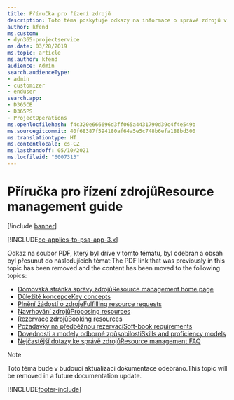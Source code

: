 ```yaml
---
title: Příručka pro řízení zdrojů
description: Toto téma poskytuje odkazy na informace o správě zdrojů v Project Service Automation
author: kfend
ms.custom:
- dyn365-projectservice
ms.date: 03/28/2019
ms.topic: article
ms.author: kfend
audience: Admin
search.audienceType:
- admin
- customizer
- enduser
search.app:
- D365CE
- D365PS
- ProjectOperations
ms.openlocfilehash: f4c320e666696d3ff065a4431790d39c4f4e549b
ms.sourcegitcommit: 40f68387f594180af64a5e5c748b6efa188bd300
ms.translationtype: HT
ms.contentlocale: cs-CZ
ms.lasthandoff: 05/10/2021
ms.locfileid: "6007313"
---
```

# <a name="resource-management-guide"></a><span data-ttu-id="60185-103">Příručka pro řízení zdrojů</span><span class="sxs-lookup"><span data-stu-id="60185-103">Resource management guide</span></span>

[!include [banner](../../includes/psa-now-project-operations.md)]

[!INCLUDE[cc-applies-to-psa-app-3.x](../../includes/cc-applies-to-psa-app-3x.md)]

<span data-ttu-id="60185-104">Odkaz na soubor PDF, který byl dříve v tomto tématu, byl odebrán a obsah byl přesunut do následujících témat:</span><span class="sxs-lookup"><span data-stu-id="60185-104">The PDF link that was previously in this topic has been removed and the content has been moved to the following topics:</span></span>

- [<span data-ttu-id="60185-105">Domovská stránka správy zdrojů</span><span class="sxs-lookup"><span data-stu-id="60185-105">Resource management home page</span></span>](../resource-management-home-page.md)
- [<span data-ttu-id="60185-106">Důležité koncepce</span><span class="sxs-lookup"><span data-stu-id="60185-106">Key concepts</span></span>](../reports-key-concepts.md)
- [<span data-ttu-id="60185-107">Plnění žádostí o zdroje</span><span class="sxs-lookup"><span data-stu-id="60185-107">Fulfilling resource requests</span></span>](../resource-management-fulfill-requests.md)
- [<span data-ttu-id="60185-108">Navrhování zdrojů</span><span class="sxs-lookup"><span data-stu-id="60185-108">Proposing resources</span></span>](../resource-management-propose-resources.md)
- [<span data-ttu-id="60185-109">Rezervace zdrojů</span><span class="sxs-lookup"><span data-stu-id="60185-109">Booking resources</span></span>](../resource-management-book-resources-scheduleboard.md)
- [<span data-ttu-id="60185-110">Požadavky na předběžnou rezervaci</span><span class="sxs-lookup"><span data-stu-id="60185-110">Soft-book requirements</span></span>](../resource-management-softbook-requirements.md)
- [<span data-ttu-id="60185-111">Dovednosti a modely odborné způsobilosti</span><span class="sxs-lookup"><span data-stu-id="60185-111">Skills and proficiency models</span></span>](../resource-management-skills-proficiency.md)
- [<span data-ttu-id="60185-112">Nejčastější dotazy ke správě zdrojů</span><span class="sxs-lookup"><span data-stu-id="60185-112">Resource management FAQ</span></span>](../resource-management-faq.md)

> [!NOTE]
> <span data-ttu-id="60185-113">Toto téma bude v budoucí aktualizaci dokumentace odebráno.</span><span class="sxs-lookup"><span data-stu-id="60185-113">This topic will be removed in a future documentation update.</span></span> 


[!INCLUDE[footer-include](../../includes/footer-banner.md)]